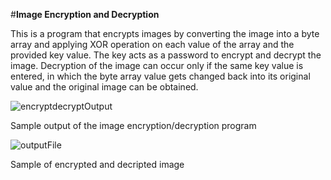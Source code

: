 #**Image Encryption and Decryption**

This is a program that encrypts images by converting the image into a byte array and applying XOR operation on each value of the array and the provided key value. The key acts as a password to encrypt and decrypt the image. Decryption of the image can occur only if the same key value is entered, in which the byte array value gets changed back into its original value and the original image can be obtained. 

![encryptdecryptOutput](https://user-images.githubusercontent.com/78096076/149410205-d2b08d56-c819-4daa-bb08-67430bf8e62c.PNG)

Sample output of the image encryption/decryption program

![outputFile](https://user-images.githubusercontent.com/78096076/149410305-a78add7e-2609-4881-b457-fceb3c355e94.PNG)

Sample of encrypted and decripted image
